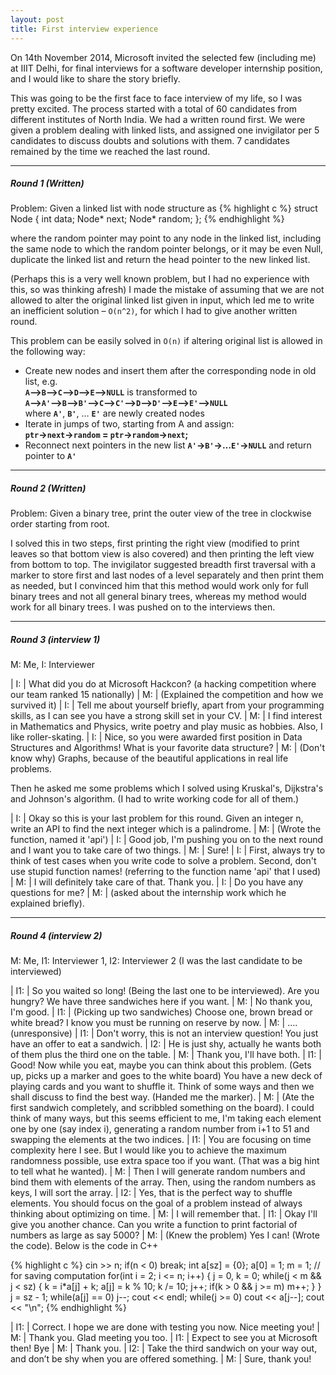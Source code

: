 ```yaml
---
layout: post
title: First interview experience
---
```


On 14th November 2014, Microsoft invited the selected few (including me) at IIIT Delhi, for final interviews for a software developer internship position, and I would like to share the story briefly.

This was going to be the first face to face interview of my life, so I was pretty excited. The process started with a total of 60 candidates from different institutes of North India. We had a written round first. We were given a problem dealing with linked lists, and assigned one invigilator per 5 candidates to discuss doubts and solutions with them. 7 candidates remained by the time we reached the last round.

---

##### Round 1 (Written)
Problem: Given a linked list with node structure as
{% highlight c %}
struct Node
{
    int data;
    Node* next;
    Node* random;
};
{% endhighlight %}

where the random pointer may point to any node in the linked list, including the same node to which the random pointer belongs, or it may be even Null, duplicate the linked list and return the head pointer to the new linked list.

(Perhaps this is a very well known problem, but I had no experience with this, so was thinking afresh) I made the mistake of assuming that we are not allowed to alter the original linked list given in input, which led me to write an inefficient solution – `O(n^2)`, for which I had to give another written round.

This problem can be easily solved in `O(n)` if altering original list is allowed in the following way:

- Create new nodes and insert them after the corresponding node in old list, e.g.<br />
**`A`–>`B`–>`C`–>`D`–>`E`–>`NULL`** is transformed to <br />
**`A`–>`A'`–>`B`–>`B'`–>`C`–>`C'`–>`D`–>`D'`–>`E`–>`E'`–>`NULL`**<br />
where **`A'`**, **`B'`**, … **`E'`** are newly created nodes
- Iterate in jumps of two, starting from A and assign:<br />
**`ptr`->`next`->`random` = `ptr`->`random`->`next`;**
- Reconnect next pointers in the new list **`A'`->`B'`->…`E'`->`NULL`** and return pointer to **`A'`**

---

##### Round 2 (Written)
Problem: Given a binary tree, print the outer view of the tree in clockwise order starting from root.

I solved this in two steps, first printing the right view (modified to print leaves so that bottom view is also covered) and then printing the left view from bottom to top. The invigilator suggested breadth first traversal with a marker to store first and last nodes of a level separately and then print them as needed, but I convinced him that this method would work only for full binary trees and not all general binary trees, whereas my method would work for all binary trees. I was pushed on to the interviews then.

---

##### Round 3 (interview 1)

M: Me, I: Interviewer

| I: | What did you do at Microsoft Hackcon? (a hacking competition where our team ranked 15 nationally)
| M: | (Explained the competition and how we survived it)
| I: | Tell me about yourself briefly, apart from your programming skills, as I can see you have a strong skill set in your CV.
| M: | I find interest in Mathematics and Physics, write poetry and play music as hobbies. Also, I like roller-skating.
| I: | Nice, so you were awarded first position in Data Structures and Algorithms! What is your favorite data structure?
| M: | (Don't know why) Graphs, because of the beautiful applications in real life problems.

Then he asked me some problems which I solved using Kruskal's, Dijkstra's and Johnson's algorithm. (I had to write working code for all of them.)

| I: | Okay so this is your last problem for this round. Given an integer n, write an API to find the next integer which is a palindrome.
| M: | (Wrote the function, named it 'api')
| I: | Good job, I'm pushing you on to the next round and I want you to take care of two things.
| M: | Sure!
| I: | First, always try to think of test cases when you write code to solve a problem. Second, don't use stupid function names! (referring to the function name 'api' that I used)
| M: | I will definitely take care of that. Thank you.
| I: | Do you have any questions for me?
| M: | (asked about the internship work which he explained briefly).

---

##### Round 4 (interview 2)

M: Me, I1: Interviewer 1, I2: Interviewer 2
(I was the last candidate to be interviewed)

| I1: | So you waited so long! (Being the last one to be interviewed). Are you hungry? We have three sandwiches here if you want.
| M: | No thank you, I'm good.
| I1: | (Picking up two sandwiches) Choose one, brown bread or white bread? I know you must be running on reserve by now.
| M: | …. (unresponsive)
| I1: | Don't worry, this is not an interview question! You just have an offer to eat a sandwich.
| I2: | He is just shy, actually he wants both of them plus the third one on the table.
| M: | Thank you, I'll have both.
| I1: | Good! Now while you eat, maybe you can think about this problem. (Gets up, picks up a marker and goes to the white board) You have a new deck of playing cards and you want to shuffle it. Think of some ways and then we shall discuss to find the best way. (Handed me the marker).
| M: | (Ate the first sandwich completely, and scribbled something on the board). I could think of many ways, but this seems efficient to me, I'm taking each element one by one (say index i), generating a random number from i+1 to 51 and swapping the elements at the two indices.
| I1: | You are focusing on time complexity here I see. But I would like you to achieve the maximum randomness possible, use extra space too if you want. (That was a big hint to tell what he wanted).
| M: | Then I will generate random numbers and bind them with elements of the array. Then, using the random numbers as keys, I will sort the array.
| I2: | Yes, that is the perfect way to shuffle elements. You should focus on the goal of a problem instead of always thinking about optimizing on time.
| M: | I will remember that.
| I1: | Okay I'll give you another chance. Can you write a function to print factorial of numbers as large as say 5000?
| M: | (Knew the problem) Yes I can! (Wrote the code). Below is the code in C++

{% highlight c %}
cin >> n;
if(n < 0) break;
int a[sz] = {0};
a[0] = 1;
m = 1; // for saving computation
for(int i = 2; i <= n; i++)
{
  j = 0, k = 0;
  while(j < m && j < sz)
  {
    k = i*a[j] + k;
    a[j] = k % 10;
    k /= 10;
    j++;
    if(k > 0 && j >= m) m++;
  }
}
j = sz - 1;
while(a[j] == 0) j--;
cout << endl;
while(j >= 0) cout << a[j--];
cout << "\n";
{% endhighlight %}

| I1: | Correct. I hope we are done with testing you now. Nice meeting you!
| M: | Thank you. Glad meeting you too.
| I1: | Expect to see you at Microsoft then! Bye
| M: | Thank you.
| I2: | Take the third sandwich on your way out, and don’t be shy when you are offered something.
| M: | Sure, thank you!
